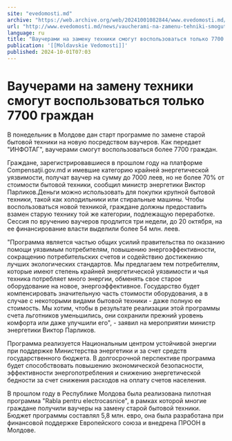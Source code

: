 ```yaml
---
site: "evedomosti.md"
archive: "https://web.archive.org/web/20241001082844/www.evedomosti.md/news/vaucherami-na-zamenu-tehniki-smogut-vospolzovatsya-tolko-770"
url: "http://www.evedomosti.md/news/vaucherami-na-zamenu-tehniki-smogut-vospolzovatsya-tolko-770"
language: ru
title: "Ваучерами на замену техники смогут воспользоваться только 7700 граждан"
publication: '[[Moldavskie Vedomosti]]'
published: 2024-10-01T07:03
---
```


# Ваучерами на замену техники смогут воспользоваться только 7700 граждан

В понедельник в Молдове дан старт программе по замене старой бытовой техники на новую посредством ваучеров. Как передает "ИНФОТАГ", ваучерами смогут воспользоваться более 7700 граждан.

Граждане, зарегистрировавшиеся в прошлом году на платформе Сompensaţii.gov.md и имевшие категорию крайней энергетической уязвимости, получат ваучер на сумму до 7000 леев, но не более 70% от стоимости бытовой техники, сообщил министр энергетики Виктор Парликов.Деньги можно использовать для покупки крупной бытовой техники, такой как холодильники или стиральные машины. Чтобы воспользоваться новой техникой, граждане должны предоставить взамен старую технику той же категории, подлежащую переработке. Сессия по вручению ваучеров продлится три недели, до 20 октября, на ее финансирование власти выделили более 54 млн. леев.

"Программа является частью общих усилий правительства по оказанию помощи уязвимым потребителям, повышению энергоэффективности, сокращению потребительских счетов и содействию достижению лучших экологических стандартов. Мы предлагаем тем потребителям, которые имеют степень крайней энергетической уязвимости и чья техника потребляет много энергии, обменять свое старое оборудование на новое, энергоэффективное. Государство будет компенсировать значительную часть стоимости оборудования, а в случае с некоторыми видами бытовой техники - даже полную ее стоимость. Мы хотим, чтобы в результате реализации этой программы счета льготников уменьшились, они сохранили прежний уровень комфорта или даже улучшили его", - заявил на мероприятии министр энергетики Виктор Парликов.

Программа реализуется Национальным центром устойчивой энергии при поддержке Министерства энергетики и за счет средств государственного бюджета. В долгосрочной перспективе программа будет способствовать повышению экономической безопасности, эффективности энергопотребления и снижению энергетической бедности за счет снижения расходов на оплату счетов населения.

В прошлом году в Республике Молдова была реализована пилотная программа "Rabla pentru electrocasnice", в рамках которой многие граждане получили ваучеры на замену старой бытовой техники. Бюджет программы составлял 5,8 млн. евро, она была разработана при финансовой поддержке Европейского союза и внедрена ПРООН в Молдове.
